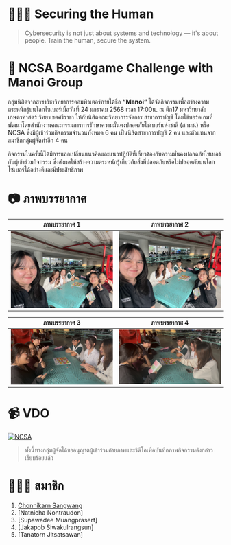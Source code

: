 # 👮🏻‍♂️ Securing the Human
> Cybersecurity is not just about systems and technology — it's about people. Train the human, secure the system.

# 🐩 NCSA Boardgame Challenge with Manoi Group

กลุ่มนิสิตจากสาขาวิชาวิทยาการคอมพิวเตอร์ภายใต้ชื่อ **“Manoi”** ได้จัดกิจกรรมเพื่อสร้างความตระหนักรู้บนโลกไซเบอร์เมื่อวันที่ 24 มกราคม 2568 เวลา 17:00น. ณ ตึก17 มหาวิทยาลัยเกษตรศาสตร์ วิทยาเขตศรีราชา ให้กับนิสิตคณะวิทยาการจัดการ สาขาการบัญชี โดยใช้บอร์ดเกมที่พัฒนาโดยสำนักงานคณะกรรมการการรักษาความมั่นคงปลอดภัยไซเบอร์แห่งชาติ (สกมช.) หรือ NCSA ซึ่งมีผู้เข้าร่วมกิจกรรมจำนวนทั้งหมด 6 คน เป็นนิสิตสาขาการบัญชี 2 คน และตัวแทนจากสมาชิกกลุ่มผู้จัดทำอีก 4 คน

กิจกรรมในครั้งนี้ได้มีการแลกเปลี่ยนแนวคิดและแนวปฏิบัติที่เกี่ยวข้องกับความมั่นคงปลอดภัยไซเบอร์กับผู้เข้าร่วมกิจกรรม ซึ่งส่งผลให้สร้างความตระหนักรู้เกี่ยวกับสิ่งที่ปลอดภัยหรือไม่ปลอดภัยบนโลกไซเบอร์ได้อย่างดีและมีประสิทธิภาพ 

# 📷 ภาพบรรยากาศ
ภาพบรรยากาศ 1            |  ภาพบรรยากาศ 2
:------------------------------:|:------------------------------:
![intro1](photo/act1.jpg) |  ![intro2](photo/act2.jpg)

ภาพบรรยากาศ 3            |  ภาพบรรยากาศ 4
:-------------------------:|:-------------------------:
![intro3](photo/act3.jpg) |  ![intro4](photo/act4.jpg)


# 📹 VDO
[![NCSA](photo/boardgame.jpg)](https://youtu.be/2hpcDR_QJQM?feature=shared)
> ทั้งนี้ทางกลุ่มผู้จัดได้ขออนุญาตผู้เข้าร่วมถ่ายภาพและวิดีโอเพื่อบันทึกภาพกิจกรรมดังกล่าวเรียบร้อยแล้ว

# 👨🏻‍💻 สมาชิก
1. [Chonnikarn Sangwang](https://nixe97.github.io/boardgame) 
2. [Natnicha Nontraudon]
3. [Supawadee Muangprasert]
4. [Jakapob Siwakulrangsun]
5. [Tanatorn Jitsatsawan]
